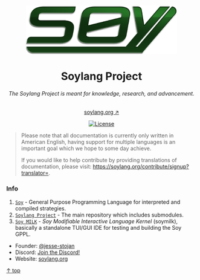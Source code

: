 <center>
<img src="./assets/soy-logo.png" alt="Soy" height="128pt">

<!-- -------------------------- TITLE -------------------------- -->
# Soylang Project
<!-- ------------------------- SUBTITLE ------------------------ -->
###### The Soylang Project is meant for knowledge, research, and advancement.
[soylang.org ↗](https://soylang.org/)

[![License](https://img.shields.io/badge/License-BSD_3--Clause-blue.svg)](#license)

</center>

> Please note that all documentation is currently only written in American English,
having support for multiple languages is an important goal which we hope to some day achieve.
> 
> If you would like to help contribute by providing translations of documentation,
> please visit: https://soylang.org/contribute/signup?translator=.

### Info

1. [`Soy`](https://github.com/soylang-org/soy) - General Purpose Programming Language for interpreted and compiled strategies.
2. [`Soylang Project`](https://github.com/soylang-org/soylang-project) - The main repository which includes submodules.
3. [`Soy MILK`]() - *Soy Modifiable Interactive Language Kernel* (soymilk), basically a standalone TUI/GUI IDE for testing and building the Soy GPPL.

* Founder: [@jesse-stojan](https://github.com/jesse-stojan)
* Discord: [Join the Discord!](https://discord.gg/EnZs8MKXzS)
* Website: [soylang.org](https://soylang.org)

[↑ top](#)
